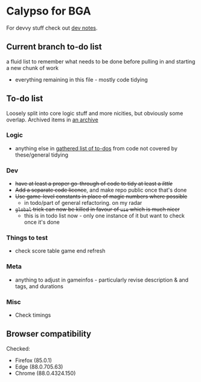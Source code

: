 # Calypso for BGA

For devvy stuff check out [dev notes](./misc/dev.md).

## Current branch to-do list

a fluid list to remember what needs to be done before pulling in and starting a new chunk of work

* everything remaining in this file - mostly code tidying

## To-do list

Loosely split into core logic stuff and more nicities, but obviously some overlap. Archived items in [an archive](./misc/archive.md)

### Logic

* anything else in [gathered list of to-dos](./misc/todo_list) from code not covered by these/general tidying

### Dev

* ~~have at least a proper go-through of code to tidy at least a _little_~~
* ~~Add a separate code licence~~, and make repo public once that's done
* ~~Use game-level constants in place of magic numbers where possible~~
  * in todo/part of general refactoring. on my radar
* ~~`global` trick can now be killed in favour of `use` which is much nicer~~
  * this is in todo list now - only one instance of it but want to check once it's done

### Things to test

* check score table game end refresh

### Meta

* anything to adjust in gameinfos - particularly revise description & and tags, and durations

### Misc

* Check timings

## Browser compatibility

Checked:

* Firefox (85.0.1)
* Edge (88.0.705.63)
* Chrome (88.0.4324.150)
